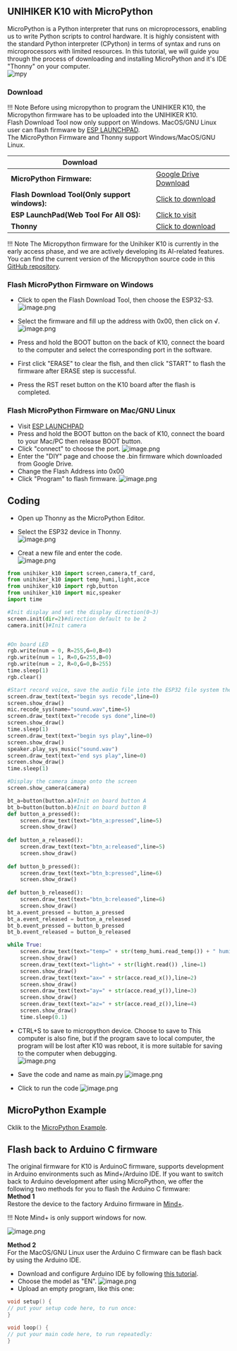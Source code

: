 ## **UNIHIKER K10 with MicroPython**
MicroPython is a Python interpreter that runs on microprocessors, enabling us to write Python scripts to control hardware. It is highly consistent with the standard Python interpreter (CPython) in terms of syntax and runs on microprocessors with limited resources.
In this tutorial, we will guide you through the process of downloading and installing MicroPython and it's IDE "Thonny" on your computer.<br/>
![mpy](img/gettingstarted_mpy/micropython.png)

### **Download**

!!! Note 
    Before using micropython to program the UNIHIKER K10, the Micropython firmware has to be uploaded into the UNIHIKER K10.<br/>
    Flash Download Tool now only support on Windows. MacOS/GNU Linux user can flash firmware by [ESP LAUNCHPAD](https://igrr.github.io/esp-launchpad/).<br/>
    The MicroPython Firmware and Thonny support Windows/MacOS/GNU Linux.


| **Download** |  |
| --- | --- |
| **MicroPython Firmware:** | [Google Drive Download](https://drive.google.com/file/d/1jzlGrbEmur0Sg263MxGxotl6H2WHMf41/view?usp=drive_link) |
| **Flash Download Tool(Only support windows):** | [Click to download](https://dl.espressif.com/public/flash_download_tool.zip) |
| **ESP LaunchPad(Web Tool For All OS):** | [Click to visit](https://igrr.github.io/esp-launchpad/) |
| **Thonny** | [Click to download](https://thonny.org/) |

!!! Note 
    The Micropython firmware for the Unihiker K10 is currently in the early access phase, and we are actively developing its AI-related features. You can find the current version of the Micropython source code in this [GitHub repository](https://github.com/DFRobot/K10_Micropython).

### **Flash MicroPython Firmware on Windows**
- Click to open the Flash Download Tool, then choose the ESP32-S3.<br/>![image.png](img/gettingstarted_mpy/flashdownload1.png)

- Select the firmware and fill up the address with 0x00, then click on √.<br/>![image.png](img/gettingstarted_mpy/flashdownload2.png)

- Press and hold the BOOT button on the back of K10, connect the board to the computer and select the corresponding port in the software.<br/>
- First click "ERASE" to clear the flsh, and then click "START" to flash the firmware after ERASE step is successful.<br/>
- Press the RST reset button on the K10 board after the flash is completed.<br/>

### **Flash MicroPython Firmware on Mac/GNU Linux**
- Visit [ESP LAUNCHPAD](https://igrr.github.io/esp-launchpad/)
- Press and hold the BOOT button on the back of K10, connect the board to your Mac/PC then release BOOT button.
- Click "connect" to choose the port.
![image.png](img/gettingstarted_mpy/flashdownload3.png)
- Enter the "DIY" page and choose the .bin firmware which downloaded from Google Drive.
- Change the Flash Address into 0x00
- Click "Program" to flash firmware.
![image.png](img/gettingstarted_mpy/flashdownload4.png)

## **Coding**
- Open up Thonny as the MicroPython Editor.<br/>
- Select the ESP32 device in Thonny.<br/>
![image.png](img/gettingstarted_mpy/Thonny1.png)

- Creat a new file and enter the code.<br/>
![image.png](img/gettingstarted_mpy/Thonny2.png)

````python title="hello_unihiker"
from unihiker_k10 import screen,camera,tf_card,
from unihiker_k10 import temp_humi,light,acce
from unihiker_k10 import rgb,button
from unihiker_k10 import mic,speaker
import time

#Init display and set the display direction(0~3)
screen.init(dir=2)#direction default to be 2
camera.init()#Init camera


#On board LED
rgb.write(num = 0, R=255,G=0,B=0)
rgb.write(num = 1, R=0,G=255,B=0)
rgb.write(num = 2, R=0,G=0,B=255)
time.sleep(1)
rgb.clear()

#Start record voice, save the audio file into the ESP32 file system then play the audio
screen.draw_text(text="begin sys recode",line=0)
screen.show_draw()
mic.recode_sys(name="sound.wav",time=5)
screen.draw_text(text="recode sys done",line=0)
screen.show_draw()
time.sleep(1)
screen.draw_text(text="begin sys play",line=0)
screen.show_draw()
speaker.play_sys_music("sound.wav")
screen.draw_text(text="end sys play",line=0)
screen.show_draw()
time.sleep(1)

#Display the camera image onto the screen
screen.show_camera(camera)

bt_a=button(button.a)#Init on board button A
bt_b=button(button.b)#Init on board button B
def button_a_pressed():
    screen.draw_text(text="btn_a:pressed",line=5)
    screen.show_draw()
    
def button_a_released():
    screen.draw_text(text="btn_a:released",line=5)
    screen.show_draw()
    
def button_b_pressed():
    screen.draw_text(text="btn_b:pressed",line=6)
    screen.show_draw()
    
def button_b_released():
    screen.draw_text(text="btn_b:released",line=6)
    screen.show_draw()
bt_a.event_pressed = button_a_pressed
bt_a.event_released = button_a_released
bt_b.event_pressed = button_b_pressed
bt_b.event_released = button_b_released

while True:
    screen.draw_text(text="temp=" + str(temp_humi.read_temp()) + " humi=" + str(temp_humi.read_humi()),line=0)
    screen.show_draw()
    screen.draw_text(text="light=" + str(light.read()) ,line=1)
    screen.show_draw()
    screen.draw_text(text="ax=" + str(acce.read_x()),line=2)
    screen.show_draw()
    screen.draw_text(text="ay=" + str(acce.read_y()),line=3)
    screen.show_draw()
    screen.draw_text(text="az=" + str(acce.read_z()),line=4)
    screen.show_draw()
    time.sleep(0.1)
````

- CTRL+S to save to micropython device. Choose to save to This computer is also fine, but if the program save to local computer, the program will be lost after K10 was reboot, it is more suitable for saving to the computer when debugging.<br/>
![image.png](img/gettingstarted_mpy/Thonny3.png)

- Save the code and name as main.py
![image.png](img/gettingstarted_mpy/Thonny4.png)

- Click to run the code
![image.png](img/gettingstarted_mpy/Thonny5.png)

## **MicroPython Example**
Cklik to the [MicroPython Example](../Examples/examples_mpy.md).

## **Flash back to Arduino C firmware**
The original firmware for K10 is ArduinoC firmware, supports development in Arduino environments such as Mind+/Arduino IDE. If you want to switch back to Arduino development after using MicroPython, we offer the following two methods for you to flash the Arduino C firmware:<br/>
**Method 1**<br/>
Restore the device to the factory Arduino firmware in [Mind+](https://www.unihiker.com/wiki/K10/GettingStarted/gettingstarted_mindplus/).<br/>

!!! Note 
    Mind+ is only support windows for now.

![image.png](img/gettingstarted_mpy/Restore1.png)

**Method 2**<br/>
For the MacOS/GNU Linux user the Arduino C firmware can be flash back by using the Arduino IDE.

- Download and configure Arduino IDE by following [this tutorial](../GettingStarted/gettingstarted_arduinoide.md).<br/>
- Choose the model as "EN".
![image.png](img/gettingstarted_mpy/Restore2.png)
- Upload an empty program, like this one:
````c++ title="Empty program"
void setup() {
// put your setup code here, to run once:
}

void loop() {
// put your main code here, to run repeatedly:
}
````